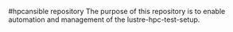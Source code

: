 #hpcansible repository
The purpose of this repository is to enable automation and management of the lustre-hpc-test-setup.

